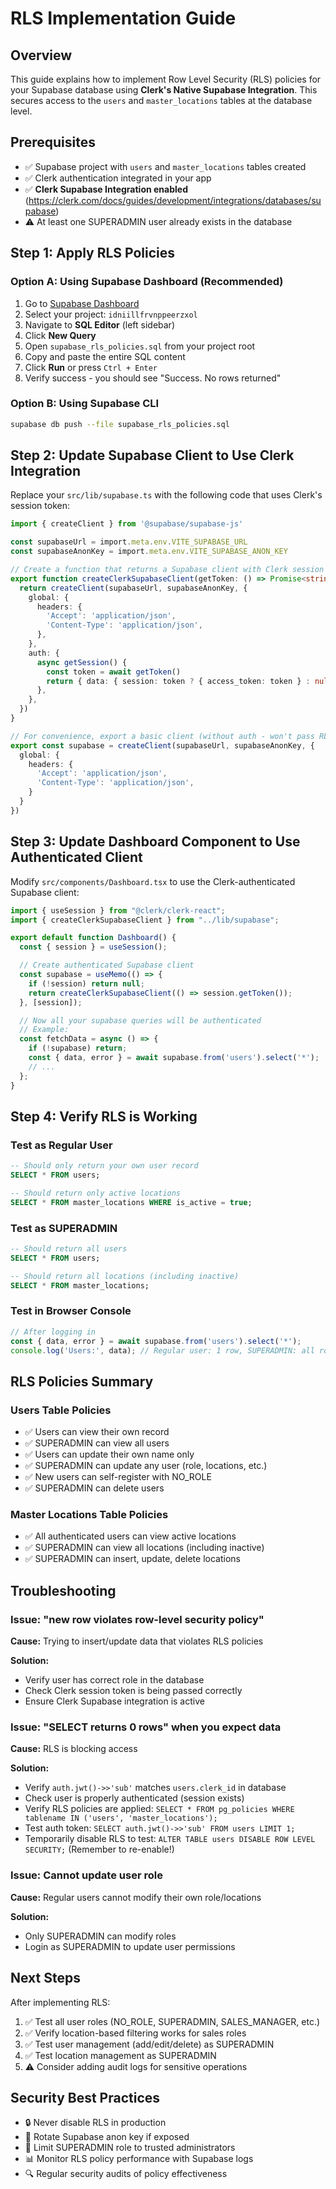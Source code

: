 # RLS Implementation Guide

## Overview
This guide explains how to implement Row Level Security (RLS) policies for your Supabase database using **Clerk's Native Supabase Integration**. This secures access to the `users` and `master_locations` tables at the database level.

## Prerequisites
- ✅ Supabase project with `users` and `master_locations` tables created
- ✅ Clerk authentication integrated in your app
- ✅ **Clerk Supabase Integration enabled** (https://clerk.com/docs/guides/development/integrations/databases/supabase)
- ⚠️ At least one SUPERADMIN user already exists in the database

## Step 1: Apply RLS Policies

### Option A: Using Supabase Dashboard (Recommended)
1. Go to [Supabase Dashboard](https://app.supabase.com)
2. Select your project: `idniillfrvnppeerzxol`
3. Navigate to **SQL Editor** (left sidebar)
4. Click **New Query**
5. Open `supabase_rls_policies.sql` from your project root
6. Copy and paste the entire SQL content
7. Click **Run** or press `Ctrl + Enter`
8. Verify success - you should see "Success. No rows returned"

### Option B: Using Supabase CLI
```bash
supabase db push --file supabase_rls_policies.sql
```

## Step 2: Update Supabase Client to Use Clerk Integration

Replace your `src/lib/supabase.ts` with the following code that uses Clerk's session token:

```typescript
import { createClient } from '@supabase/supabase-js'

const supabaseUrl = import.meta.env.VITE_SUPABASE_URL
const supabaseAnonKey = import.meta.env.VITE_SUPABASE_ANON_KEY

// Create a function that returns a Supabase client with Clerk session token
export function createClerkSupabaseClient(getToken: () => Promise<string | null>) {
  return createClient(supabaseUrl, supabaseAnonKey, {
    global: {
      headers: {
        'Accept': 'application/json',
        'Content-Type': 'application/json',
      },
    },
    auth: {
      async getSession() {
        const token = await getToken()
        return { data: { session: token ? { access_token: token } : null }, error: null }
      },
    },
  })
}

// For convenience, export a basic client (without auth - won't pass RLS)
export const supabase = createClient(supabaseUrl, supabaseAnonKey, {
  global: {
    headers: {
      'Accept': 'application/json',
      'Content-Type': 'application/json',
    }
  }
})
```

## Step 3: Update Dashboard Component to Use Authenticated Client

Modify `src/components/Dashboard.tsx` to use the Clerk-authenticated Supabase client:

```typescript
import { useSession } from "@clerk/clerk-react";
import { createClerkSupabaseClient } from "../lib/supabase";

export default function Dashboard() {
  const { session } = useSession();

  // Create authenticated Supabase client
  const supabase = useMemo(() => {
    if (!session) return null;
    return createClerkSupabaseClient(() => session.getToken());
  }, [session]);

  // Now all your supabase queries will be authenticated
  // Example:
  const fetchData = async () => {
    if (!supabase) return;
    const { data, error } = await supabase.from('users').select('*');
    // ...
  };
}
```

## Step 4: Verify RLS is Working

### Test as Regular User
```sql
-- Should only return your own user record
SELECT * FROM users;

-- Should return only active locations
SELECT * FROM master_locations WHERE is_active = true;
```

### Test as SUPERADMIN
```sql
-- Should return all users
SELECT * FROM users;

-- Should return all locations (including inactive)
SELECT * FROM master_locations;
```

### Test in Browser Console
```javascript
// After logging in
const { data, error } = await supabase.from('users').select('*');
console.log('Users:', data); // Regular user: 1 row, SUPERADMIN: all rows
```

## RLS Policies Summary

### Users Table Policies
- ✅ Users can view their own record
- ✅ SUPERADMIN can view all users
- ✅ Users can update their own name only
- ✅ SUPERADMIN can update any user (role, locations, etc.)
- ✅ New users can self-register with NO_ROLE
- ✅ SUPERADMIN can delete users

### Master Locations Table Policies
- ✅ All authenticated users can view active locations
- ✅ SUPERADMIN can view all locations (including inactive)
- ✅ SUPERADMIN can insert, update, delete locations

## Troubleshooting

### Issue: "new row violates row-level security policy"
**Cause:** Trying to insert/update data that violates RLS policies

**Solution:**
- Verify user has correct role in the database
- Check Clerk session token is being passed correctly
- Ensure Clerk Supabase integration is active

### Issue: "SELECT returns 0 rows" when you expect data
**Cause:** RLS is blocking access

**Solution:**
- Verify `auth.jwt()->>'sub'` matches `users.clerk_id` in database
- Check user is properly authenticated (session exists)
- Verify RLS policies are applied: `SELECT * FROM pg_policies WHERE tablename IN ('users', 'master_locations');`
- Test auth token: `SELECT auth.jwt()->>'sub' FROM users LIMIT 1;`
- Temporarily disable RLS to test: `ALTER TABLE users DISABLE ROW LEVEL SECURITY;` (Remember to re-enable!)

### Issue: Cannot update user role
**Cause:** Regular users cannot modify their own role/locations

**Solution:**
- Only SUPERADMIN can modify roles
- Login as SUPERADMIN to update user permissions

## Next Steps

After implementing RLS:
1. ✅ Test all user roles (NO_ROLE, SUPERADMIN, SALES_MANAGER, etc.)
2. ✅ Verify location-based filtering works for sales roles
3. ✅ Test user management (add/edit/delete) as SUPERADMIN
4. ✅ Test location management as SUPERADMIN
5. ⚠️ Consider adding audit logs for sensitive operations

## Security Best Practices

- 🔒 Never disable RLS in production
- 🔑 Rotate Supabase anon key if exposed
- 👥 Limit SUPERADMIN role to trusted administrators
- 📊 Monitor RLS policy performance with Supabase logs
- 🔍 Regular security audits of policy effectiveness